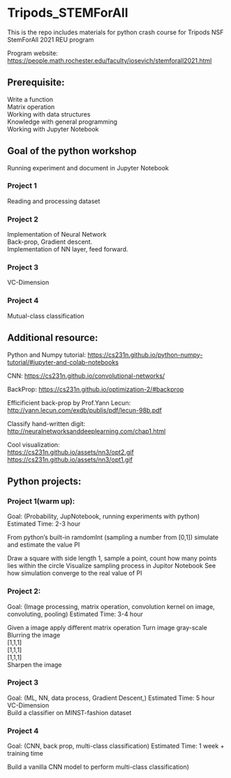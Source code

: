 # Tripods_STEMForAll
This is the repo includes materials for python crash course for Tripods NSF StemForAll 2021 REU program  

Program website: https://people.math.rochester.edu/faculty/iosevich/stemforall2021.html

## Prerequisite:
Write a function  
Matrix operation  
Working with data structures  
Knowledge with general programming  
Working with Jupyter Notebook  

## Goal of the python workshop
Running experiment and document in Jupyter Notebook  
### Project 1  
Reading and processing dataset    
### Project 2  
Implementation of Neural Network  
Back-prop, Gradient descent.   
Implementation of NN layer, feed forward.  
### Project 3  
VC-Dimension
### Project 4  
Mutual-class classification   

## Additional resource:

Python and Numpy tutorial: https://cs231n.github.io/python-numpy-tutorial/#jupyter-and-colab-notebooks  

CNN: https://cs231n.github.io/convolutional-networks/  

BackProp: https://cs231n.github.io/optimization-2/#backprop  

Efficificient back-prop by Prof.Yann Lecun: http://yann.lecun.com/exdb/publis/pdf/lecun-98b.pdf  

Classify hand-written digit: http://neuralnetworksanddeeplearning.com/chap1.html  

Cool visualization:  
https://cs231n.github.io/assets/nn3/opt2.gif  
https://cs231n.github.io/assets/nn3/opt1.gif  








## Python projects:

### Project 1(warm up):
Goal: (Probability, JupNotebook, running experiments with python)
Estimated Time: 2-3 hour



From python’s built-in ramdomInt (sampling a number from [0,1]) simulate and estimate the value PI

Draw a square with side length 1, sample a point, count how many points lies within the circle
Visualize sampling process in Jupitor Notebook
See how simulation converge to the real value of PI

### Project 2:
Goal: (Image processing, matrix operation, convolution kernel on image, convoluting, pooling)
Estimated Time: 3-4 hour

Given a image apply different matrix operation
Turn image gray-scale
Blurring the image  
[1,1,1]  
[1,1,1]  
[1,1,1]  
Sharpen the image  





### Project 3
Goal: (ML, NN, data process, Gradient Descent,)
Estimated Time: 5 hour
VC-Dimension  
Build a classifier on MINST-fashion dataset  


### Project 4
Goal: (CNN, back prop, multi-class classification)
Estimated Time: 1 week + training time

Build a vanilla CNN model to perform multi-class classification)
